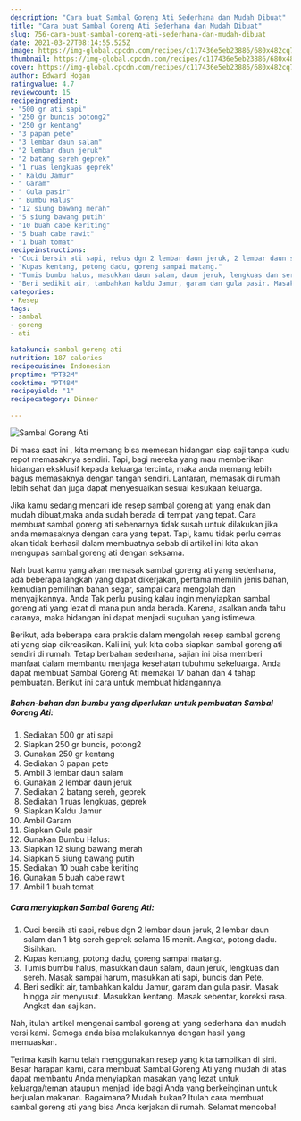 ```yaml
---
description: "Cara buat Sambal Goreng Ati Sederhana dan Mudah Dibuat"
title: "Cara buat Sambal Goreng Ati Sederhana dan Mudah Dibuat"
slug: 756-cara-buat-sambal-goreng-ati-sederhana-dan-mudah-dibuat
date: 2021-03-27T08:14:55.525Z
image: https://img-global.cpcdn.com/recipes/c117436e5eb23886/680x482cq70/sambal-goreng-ati-foto-resep-utama.jpg
thumbnail: https://img-global.cpcdn.com/recipes/c117436e5eb23886/680x482cq70/sambal-goreng-ati-foto-resep-utama.jpg
cover: https://img-global.cpcdn.com/recipes/c117436e5eb23886/680x482cq70/sambal-goreng-ati-foto-resep-utama.jpg
author: Edward Hogan
ratingvalue: 4.7
reviewcount: 15
recipeingredient:
- "500 gr ati sapi"
- "250 gr buncis potong2"
- "250 gr kentang"
- "3 papan pete"
- "3 lembar daun salam"
- "2 lembar daun jeruk"
- "2 batang sereh geprek"
- "1 ruas lengkuas geprek"
- " Kaldu Jamur"
- " Garam"
- " Gula pasir"
- " Bumbu Halus"
- "12 siung bawang merah"
- "5 siung bawang putih"
- "10 buah cabe keriting"
- "5 buah cabe rawit"
- "1 buah tomat"
recipeinstructions:
- "Cuci bersih ati sapi, rebus dgn 2 lembar daun jeruk, 2 lembar daun salam dan 1 btg sereh geprek selama 15 menit. Angkat, potong dadu. Sisihkan."
- "Kupas kentang, potong dadu, goreng sampai matang."
- "Tumis bumbu halus, masukkan daun salam, daun jeruk, lengkuas dan sereh. Masak sampai harum, masukkan ati sapi, buncis dan Pete."
- "Beri sedikit air, tambahkan kaldu Jamur, garam dan gula pasir. Masak hingga air menyusut. Masukkan kentang. Masak sebentar, koreksi rasa. Angkat dan sajikan."
categories:
- Resep
tags:
- sambal
- goreng
- ati

katakunci: sambal goreng ati 
nutrition: 187 calories
recipecuisine: Indonesian
preptime: "PT32M"
cooktime: "PT48M"
recipeyield: "1"
recipecategory: Dinner

---
```



![Sambal Goreng Ati](https://img-global.cpcdn.com/recipes/c117436e5eb23886/680x482cq70/sambal-goreng-ati-foto-resep-utama.jpg)

Di masa  saat ini , kita memang bisa memesan hidangan siap saji tanpa kudu repot memasaknya sendiri. Tapi, bagi mereka yang mau memberikan hidangan eksklusif kepada keluarga tercinta, maka anda memang lebih bagus memasaknya dengan tangan sendiri. Lantaran, memasak di rumah lebih sehat dan juga dapat menyesuaikan sesuai kesukaan keluarga.

Jika kamu sedang mencari ide resep sambal goreng ati yang enak dan mudah dibuat,maka anda sudah berada di tempat yang tepat. Cara membuat sambal goreng ati  sebenarnya tidak susah untuk dilakukan jika anda memasaknya dengan cara yang tepat. Tapi, kamu tidak perlu cemas akan tidak berhasil dalam membuatnya 
sebab di artikel ini kita akan mengupas sambal goreng ati dengan seksama.  



Nah buat kamu yang akan memasak sambal goreng ati yang sederhana, ada beberapa langkah yang dapat dikerjakan, pertama memilih jenis bahan, kemudian pemilihan bahan segar, sampai cara mengolah dan menyajikannya. Anda Tak perlu pusing kalau ingin menyiapkan sambal goreng ati yang lezat di mana pun anda berada. Karena, asalkan anda  tahu caranya, maka hidangan ini dapat menjadi suguhan yang istimewa.

Berikut, ada beberapa cara praktis  dalam mengolah resep sambal goreng ati yang siap dikreasikan. Kali ini, yuk kita coba siapkan sambal goreng ati sendiri di rumah. Tetap berbahan sederhana, sajian ini bisa memberi manfaat dalam membantu menjaga kesehatan tubuhmu sekeluarga. Anda dapat membuat Sambal Goreng Ati memakai 17 bahan dan 4 tahap pembuatan. Berikut ini cara untuk membuat hidangannya.

<!--inarticleads1-->

##### Bahan-bahan dan bumbu yang diperlukan untuk pembuatan Sambal Goreng Ati:

1. Sediakan 500 gr ati sapi
1. Siapkan 250 gr buncis, potong2
1. Gunakan 250 gr kentang
1. Sediakan 3 papan pete
1. Ambil 3 lembar daun salam
1. Gunakan 2 lembar daun jeruk
1. Sediakan 2 batang sereh, geprek
1. Sediakan 1 ruas lengkuas, geprek
1. Siapkan  Kaldu Jamur
1. Ambil  Garam
1. Siapkan  Gula pasir
1. Gunakan  Bumbu Halus:
1. Siapkan 12 siung bawang merah
1. Siapkan 5 siung bawang putih
1. Sediakan 10 buah cabe keriting
1. Gunakan 5 buah cabe rawit
1. Ambil 1 buah tomat




<!--inarticleads2-->

##### Cara menyiapkan Sambal Goreng Ati:

1. Cuci bersih ati sapi, rebus dgn 2 lembar daun jeruk, 2 lembar daun salam dan 1 btg sereh geprek selama 15 menit. Angkat, potong dadu. Sisihkan.
1. Kupas kentang, potong dadu, goreng sampai matang.
1. Tumis bumbu halus, masukkan daun salam, daun jeruk, lengkuas dan sereh. Masak sampai harum, masukkan ati sapi, buncis dan Pete.
1. Beri sedikit air, tambahkan kaldu Jamur, garam dan gula pasir. Masak hingga air menyusut. Masukkan kentang. Masak sebentar, koreksi rasa. Angkat dan sajikan.




Nah, itulah artikel mengenai  sambal goreng ati  yang sederhana dan mudah versi kami. Semoga anda bisa melakukannya dengan hasil yang memuaskan. 

Terima kasih kamu telah menggunakan resep yang kita tampilkan di sini. Besar harapan kami, cara membuat  Sambal Goreng Ati yang mudah di atas dapat membantu Anda menyiapkan masakan yang lezat untuk keluarga/teman ataupun menjadi ide bagi Anda yang berkeinginan untuk berjualan makanan. Bagaimana? Mudah bukan? Itulah cara membuat sambal goreng ati yang bisa Anda kerjakan di rumah. Selamat mencoba!

